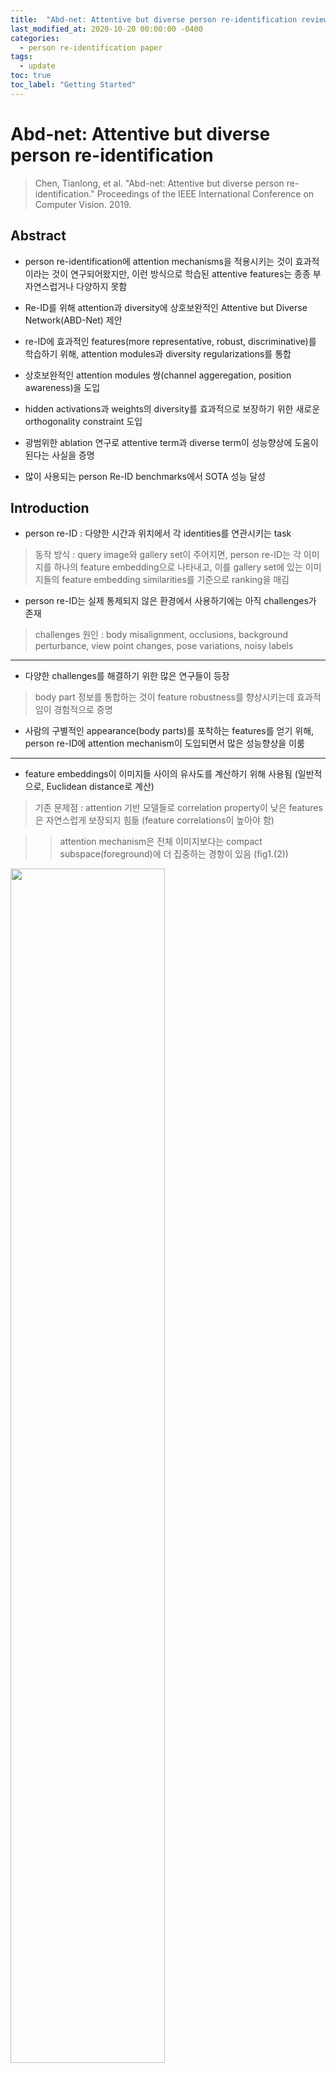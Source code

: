 ```yaml
---
title:  "Abd-net: Attentive but diverse person re-identification review"
last_modified_at: 2020-10-20 00:00:00 -0400
categories: 
  - person re-identification paper
tags:
  - update
toc: true
toc_label: "Getting Started"
---
```


# Abd-net: Attentive but diverse person re-identification
> Chen, Tianlong, et al. "Abd-net: Attentive but diverse person re-identification." Proceedings of the IEEE International Conference on Computer Vision. 2019.

## Abstract

* person re-identification에 attention mechanisms을 적용시키는 것이 효과적이라는 것이 연구되어왔지만, 이런 방식으로 학습된 attentive features는 종종 부자연스럽거나 다양하지 못함

* Re-ID를 위해 attention과 diversity에 상호보완적인 Attentive but Diverse Network(ABD-Net) 제안

* re-ID에 효과적인 features(more representative, robust, discriminative)를 학습하기 위해, attention modules과 diversity regularizations를 통합

* 상호보완적인 attention modules 쌍(channel aggeregation, position awareness)을 도입

* hidden activations과 weights의 diversity를 효과적으로 보장하기 위한 새로운 orthogonality constraint 도입

* 광범위한 ablation 연구로 attentive term과 diverse term이 성능향상에 도움이 된다는 사실을 증명

* 많이 사용되는 person Re-ID benchmarks에서 SOTA 성능 달성

## Introduction

* person re-ID : 다양한 시간과 위치에서 각 identities를 연관시키는 task

> 동작 방식 : query image와 gallery set이 주어지면, person re-ID는 각 이미지를 하나의 feature embedding으로 나타내고, 이를 gallery set에 있는 이미지들의 feature embedding similarities를 기준으로 
ranking을 매김

* person re-ID는 실제 통제되지 않은 환경에서 사용하기에는 아직 challenges가 존재

> challenges 원인 : body misalignment, occlusions, background perturbance, view point changes, pose variations, noisy labels

* * *

* 다양한 challenges를 해결하기 위한 많은 연구들이 등장

> body part 정보를 통합하는 것이 feature robustness를 향상시키는데 효과적임이 경험적으로 증명

* 사람의 구별적인 appearance(body parts)를 포착하는 features를 얻기 위해, person re-ID에 attention mechanism이 도입되면서 많은 성능향상을 이룸

* * *

* feature embeddings이 이미지들 사이의 유사도를 계산하기 위해 사용됨 (일반적으로, Euclidean distance로 계산)

> 기존 문제점 : attention 기반 모델들로 correlation property이 낮은 features은 자연스럽게 보장되지 힘듦 (feature correlations이 높아야 함)

> > attention mechanism은 전체 이미지보다는 compact subspace(foreground)에 더 집중하는 경항이 있음 (fig1.(2))

<img src="/assets/img/ABD-Net/fig1.PNG" width="70%" height="70%">

* * *

* person re-ID를 위한 feature embedding은 attentive하면서 동시에 diverse 해야 함

1) attentive feature : misalignment 바로잡기, background perturbance 제거, body appearances의 구별적인 local parts에 집중하는 것이 목표

2) diverse feature : correlation이 낮은 features를 잘 다루고, 더 잘 매칭하는 것이 목표

* Attentive but Diverse Network(ABD-Net) 제안

* * *

* Contributions

1) attention modules : Channel Attention Module(CAM), Position Attention Module(PAM) 

> CAM : channel 단위로 feature 정보를 융합시킴

> PAM : body의 spatial awareness와 part positions을 포착하기 위해 feature 정보 융합

> > 두가지 modules이 상호보완적으로 도움이 된다는 것을 발견함

2) spectral value difference orthogonality(SVDO) : 새로운 regularization term 도입

> 직접적으로 weight Gram matrix의 conditional 수를 제한시킴

> activations과 weights 모두에 적용되며, 학습된 feature correlations을 감소시키는데 효과적임 ??

3) 광범위한 실험을 통해 ABD-Net의 성능을 증명함

## Attentive but Diverse Network

<img src="/assets/img/ABD-Net/fig4.PNG" width="100%" height="100%">

* * *

## Attention : channel-wise and position-wise

* re-ID를 위한 attention의 목적은 사람과 관련이 없는 backgrounds를 제거하면서 사람과 관련된 features에 집중하는 것

* segmentation에서 아이디어를 얻어 2개의 상호보완적인 attention mechanisms을 통합시킴

### Channel attention module

<img src="/assets/img/ABD-Net/fig2.PNG" width="70%" height="70%">

* person re-ID에서 high-level channels은 그룹화 되어있고(몇몇 채널들이 비슷한 semantic contexts를 공유), 서로 더 연관이 있다고 가정함

* CAM은 의미론적으로 비슷한 채널들을 그룹화하고 융합시키기 위해 디자인됨

* input feature maps이 주어지면, 채널 affinity matrix를 계산

<img src="/assets/img/ABD-Net/eq1.PNG" width="70%" height="70%">

> x_ij : channel i가 channel j에 미치는 영향

* 최종 output feature map E

<img src="/assets/img/ABD-Net/eq2.PNG" width="70%" height="70%">

### Position attention module

<img src="/assets/img/ABD-Net/fig3.PNG" width="70%" height="70%">

* PAM은 의미론적으로 관련된 픽셀들을 spatial domatin에서 포착하고 융합시키기 위해 디자인됨

1) input feature maps A가 BN과 ReLU activation을 취하는 convolution layers로 들어가 feature maps B,C,D 생성

2) pixel affinity matrix S를 계산

3) CAM과 비슷하게 output feature map E를 생성함

* * *

### Diversity : orthogonality regularization

* orthogonality를 통해 diversity를 강화하기 위해, 새로운 orthogonality regularizer term 고안

> hidden features와 weights 모두에 적용됨 (both convolutional and fully-connected layers)

* Orthogonality regularizer on feature space(O.F.) : 직접적으로 매칭에 도움을 주는 feature correlations을 감소시킴

* Orthogonal regularizer on weight(O.W.) : filter diversity 촉진하고, 학습 capacity를 향상시킴

### Network architecture overview

* backbone network : ResNet-50 (다른 네트워크도 사용가능)

1) res_conv_2 block의 outputs에 CAM과 O.F.을 추가

2) res_conv_3의 input으로 regularized feature map이 사용됨

3) res_conv_4 block 이후, 네트워크는 global branch와 attentive branch로 나누어짐

> backbone network(ResNet-50)에서 모든 conv layers에 O.W. 적용

4) 2개의 branches의 outputs은 최종 feature embedding으로 concatenation 수행

* * *

* The attentive branch

1) res_conv_5 layer의 output이 reduction layer로 들어가고, O.F.이 적용되어 작은 feature map T 생성

2) feature map T가 CAM과 PAM에 동시에 들어감(with O.F.)

3) 두개의 attentive modules의 outputs과 feature map T의 concatenation 수행

4) global average pooling layer로 들어가서 k-dimension feature vector 생성

* * *

* The global branch

> res_conv_5 layer의 output이 global average pooling layer와 reduction layer를 통과하여 k-dimension feature vector 생성

> global context 정보 보존

* * *

* Loss function

<img src="/assets/img/ABD-Net/eq6.PNG" width="70%" height="70%">

> cross entropy loss, hard mining triplet loss, feature(O.F.)와 weights(O.W.)에 대한 orthogonal constraints penalty terms으로 구성











